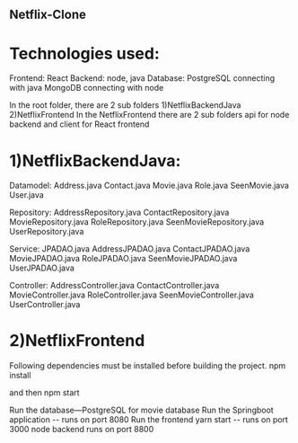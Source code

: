 ## Netflix-Clone
# Technologies used:
Frontend: React
Backend: node, java
Database: PostgreSQL connecting with java
          MongoDB connecting with node

In the root folder, there are 2 sub folders
1)NetflixBackendJava
2)NetflixFrontend
      In the NetflixFrontend there are 2 sub folders api for node backend and client for React frontend

# 1)NetflixBackendJava:
Datamodel:
    Address.java
    Contact.java
    Movie.java
    Role.java
    SeenMovie.java
    User.java

Repository:
     AddressRepository.java
     ContactRepository.java
     MovieRepository.java
     RoleRepository.java
     SeenMovieRepository.java
     UserRepository.java

Service:
     JPADAO.java
     AddressJPADAO.java
     ContactJPADAO.java
     MovieJPADAO.java
     RoleJPADAO.java
     SeenMovieJPADAO.java
     UserJPADAO.java
     
Controller:
      AddressController.java
      ContactController.java
      MovieController.java
      RoleController.java
      SeenMovieController.java
      UserController.java
    

# 2)NetflixFrontend
Following dependencies must be installed before building the project.
    npm install
 
 and then npm start 

Run the database—PostgreSQL for movie database
Run the Springboot application  -- runs on port 8080
Run the frontend yarn start -- runs on port 3000
node backend runs on port 8800

